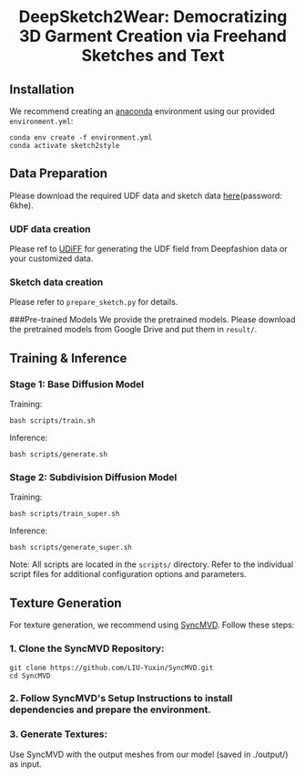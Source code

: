 <p align="center">
<h1 align="center">DeepSketch2Wear: Democratizing 3D Garment Creation via Freehand Sketches and Text</h1>

## Installation

We recommend creating an [anaconda](https://www.anaconda.com/) environment using our provided `environment.yml`:

```
conda env create -f environment.yml
conda activate sketch2style
```

## Data Preparation
Please download the required UDF data and sketch data [here](https://pan.baidu.com/)(password: 6khe). 
### UDF data creation
Please ref to [UDiFF](https://github.com/weiqi-zhang/UDiFF/tree/main) for generating the UDF field from Deepfashion data or your customized data.
### Sketch data creation
Please refer to  `prepare_sketch.py` for details.

###Pre-trained Models
We provide the pretrained models. Please download the pretrained models from Google Drive and put them in `result/`.

## Training & Inference
### Stage 1: Base Diffusion Model
Training:
```
bash scripts/train.sh
```
Inference:
```
bash scripts/generate.sh
```
### Stage 2: Subdivision Diffusion Model
Training:
```
bash scripts/train_super.sh
```
Inference:
```
bash scripts/generate_super.sh
```
Note: All scripts are located in the `scripts/` directory. Refer to the individual script files for additional configuration options and parameters.

## Texture Generation

For texture generation, we recommend using [SyncMVD](https://github.com/LIU-Yuxin/SyncMVD). Follow these steps:

### 1. Clone the SyncMVD Repository:
```
git clone https://github.com/LIU-Yuxin/SyncMVD.git
cd SyncMVD
```
### 2. Follow SyncMVD's Setup Instructions to install dependencies and prepare the environment.
### 3. Generate Textures:
Use SyncMVD with the output meshes from our model (saved in ./output/) as input.
